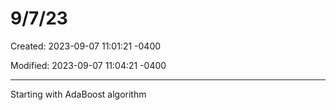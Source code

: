 # 9/7/23

Created: 2023-09-07 11:01:21 -0400

Modified: 2023-09-07 11:04:21 -0400

---

Starting with AdaBoost algorithm




